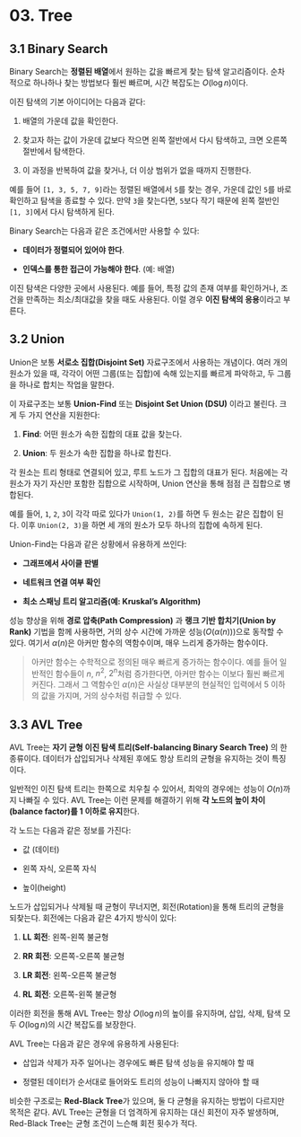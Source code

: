 # 03. Tree

## 3.1 Binary Search

Binary Search는 **정렬된 배열**에서 원하는 값을 빠르게 찾는 탐색 알고리즘이다. 순차적으로 하나하나 찾는 방법보다 훨씬 빠르며, 시간 복잡도는 $O(\log n)$이다.

이진 탐색의 기본 아이디어는 다음과 같다:

1. 배열의 가운데 값을 확인한다.
    
2. 찾고자 하는 값이 가운데 값보다 작으면 왼쪽 절반에서 다시 탐색하고, 크면 오른쪽 절반에서 탐색한다.
    
3. 이 과정을 반복하여 값을 찾거나, 더 이상 범위가 없을 때까지 진행한다.
    

예를 들어 `[1, 3, 5, 7, 9]`라는 정렬된 배열에서 `5`를 찾는 경우, 가운데 값인 `5`를 바로 확인하고 탐색을 종료할 수 있다. 만약 `3`을 찾는다면, `5`보다 작기 때문에 왼쪽 절반인 `[1, 3]`에서 다시 탐색하게 된다.

Binary Search는 다음과 같은 조건에서만 사용할 수 있다:

- **데이터가 정렬되어 있어야 한다**.
    
- **인덱스를 통한 접근이 가능해야 한다**. (예: 배열)
    

이진 탐색은 다양한 곳에서 사용된다. 예를 들어, 특정 값의 존재 여부를 확인하거나, 조건을 만족하는 최소/최대값을 찾을 때도 사용된다. 이럴 경우 **이진 탐색의 응용**이라고 부른다.

## 3.2 Union

Union은 보통 **서로소 집합(Disjoint Set)** 자료구조에서 사용하는 개념이다. 여러 개의 원소가 있을 때, 각각이 어떤 그룹(또는 집합)에 속해 있는지를 빠르게 파악하고, 두 그룹을 하나로 합치는 작업을 말한다.

이 자료구조는 보통 **Union-Find** 또는 **Disjoint Set Union (DSU)** 이라고 불린다. 크게 두 가지 연산을 지원한다:

1. **Find**: 어떤 원소가 속한 집합의 대표 값을 찾는다.
    
2. **Union**: 두 원소가 속한 집합을 하나로 합친다.
    

각 원소는 트리 형태로 연결되어 있고, 루트 노드가 그 집합의 대표가 된다. 처음에는 각 원소가 자기 자신만 포함한 집합으로 시작하며, Union 연산을 통해 점점 큰 집합으로 병합된다.

예를 들어, `1`, `2`, `3`이 각각 따로 있다가 `Union(1, 2)`를 하면 두 원소는 같은 집합이 된다. 이후 `Union(2, 3)`을 하면 세 개의 원소가 모두 하나의 집합에 속하게 된다.

Union-Find는 다음과 같은 상황에서 유용하게 쓰인다:

- **그래프에서 사이클 판별**
    
- **네트워크 연결 여부 확인**
    
- **최소 스패닝 트리 알고리즘(예: Kruskal’s Algorithm)**
    

성능 향상을 위해 **경로 압축(Path Compression)** 과 **랭크 기반 합치기(Union by Rank)** 기법을 함께 사용하면, 거의 상수 시간에 가까운 성능($O(\alpha(n))$)으로 동작할 수 있다. 여기서 $\alpha(n)$은 아커만 함수의 역함수이며, 매우 느리게 증가하는 함수이다.

>  아커만 함수는 수학적으로 정의된 매우 빠르게 증가하는 함수이다. 예를 들어 일반적인 함수들이 $n$, $n^2$, $2^n$처럼 증가한다면, 아커만 함수는 이보다 훨씬 빠르게 커진다. 그래서 그 역함수인 $\alpha(n)$은 사실상 대부분의 현실적인 입력에서 5 이하의 값을 가지며, 거의 상수처럼 취급할 수 있다.

## 3.3 AVL Tree

AVL Tree는 **자기 균형 이진 탐색 트리(Self-balancing Binary Search Tree)** 의 한 종류이다. 데이터가 삽입되거나 삭제된 후에도 항상 트리의 균형을 유지하는 것이 특징이다.

일반적인 이진 탐색 트리는 한쪽으로 치우칠 수 있어서, 최악의 경우에는 성능이 $O(n)$까지 나빠질 수 있다. AVL Tree는 이런 문제를 해결하기 위해 **각 노드의 높이 차이(balance factor)를 1 이하로 유지**한다.

각 노드는 다음과 같은 정보를 가진다:

- 값 (데이터)
    
- 왼쪽 자식, 오른쪽 자식
    
- 높이(height)
    

노드가 삽입되거나 삭제될 때 균형이 무너지면, 회전(Rotation)을 통해 트리의 균형을 되찾는다. 회전에는 다음과 같은 4가지 방식이 있다:

1. **LL 회전**: 왼쪽-왼쪽 불균형
    
2. **RR 회전**: 오른쪽-오른쪽 불균형
    
3. **LR 회전**: 왼쪽-오른쪽 불균형
    
4. **RL 회전**: 오른쪽-왼쪽 불균형
    

이러한 회전을 통해 AVL Tree는 항상 $O(\log n)$의 높이를 유지하며, 삽입, 삭제, 탐색 모두 $O(\log n)$의 시간 복잡도를 보장한다.

AVL Tree는 다음과 같은 경우에 유용하게 사용된다:

- 삽입과 삭제가 자주 일어나는 경우에도 빠른 탐색 성능을 유지해야 할 때
    
- 정렬된 데이터가 순서대로 들어와도 트리의 성능이 나빠지지 않아야 할 때
    

비슷한 구조로는 **Red-Black Tree**가 있으며, 둘 다 균형을 유지하는 방법이 다르지만 목적은 같다. AVL Tree는 균형을 더 엄격하게 유지하는 대신 회전이 자주 발생하며, Red-Black Tree는 균형 조건이 느슨해 회전 횟수가 적다.